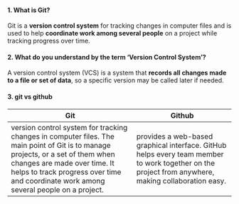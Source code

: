  #### 1. What is Git?
Git is a **version control system** for tracking changes in computer files and is used to help **coordinate work among several people** on a project while tracking progress over time.

#### 2. What do you understand by the term ‘Version Control System’?
A version control system (VCS) is a system that **records all changes made to a file or set of data**, so a specific version may be called later if needed.

#### 3. git vs github
| Git  | Github |
| ------------- | ------------- |
| version control system for tracking changes in computer files. The main point of Git is to manage projects, or a set of them when changes are made over time. It helps to track progress over time and coordinate work among several people on a project.  |  provides a web-based graphical interface. GitHub helps every team member to work together on the project from anywhere, making collaboration easy.  |


